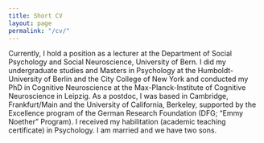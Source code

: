 ```yaml
---
title: Short CV
layout: page
permalink: "/cv/"
---
```

Currently, I hold a position as a lecturer at the Department of Social Psychology and Social Neuroscience, University of Bern. I did my undergraduate studies and Masters in Psychology at the Humboldt-University of Berlin and the City College of New York and conducted my PhD in Cognitive Neuroscience at the Max-Planck-Institute of Cognitive Neuroscience in Leipzig. As a postdoc, I was based in Cambridge, Frankfurt/Main and the University of California, Berkeley, supported by the Excellence program of the German Research Foundation (DFG; “Emmy Noether” Program). I received my habilitation (academic teaching certificate) in Psychology. 
I am married and we have two sons. 
